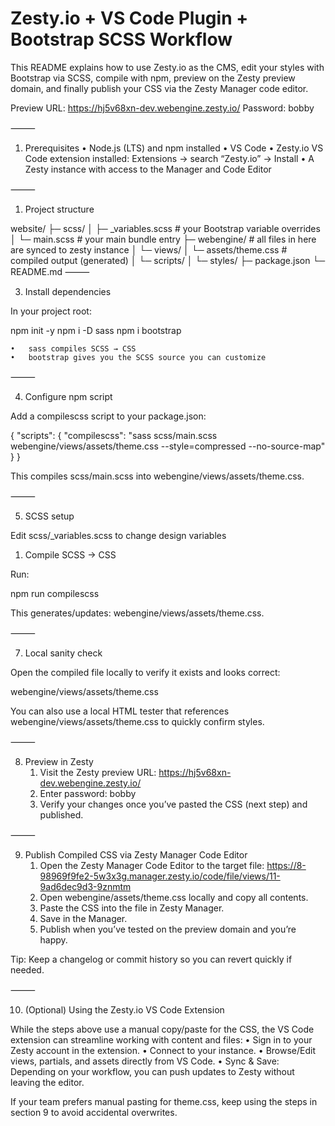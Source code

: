 # Zesty.io + VS Code Plugin + Bootstrap SCSS Workflow

This README explains how to use Zesty.io as the CMS, edit your styles with Bootstrap via SCSS, compile with npm, preview on the Zesty preview domain, and finally publish your CSS via the Zesty Manager code editor.

Preview URL: https://hj5v68xn-dev.webengine.zesty.io/
Password: bobby

⸻

1) Prerequisites
	•	Node.js (LTS) and npm installed
	•	VS Code
	•	Zesty.io VS Code extension installed: Extensions → search “Zesty.io” → Install
	•	A Zesty instance with access to the Manager and Code Editor

⸻

1) Project structure 

website/
├─ scss/
│  ├─ _variables.scss   # your Bootstrap variable overrides
│  └─ main.scss         # your main bundle entry
├─ webengine/       # all files in here are synced to zesty instance
│  └─ views/
│     └─ assets/theme.css      # compiled output (generated)
│  └─ scripts/
│  └─ styles/
├─ package.json
└─ README.md
⸻


3) Install dependencies

In your project root:

npm init -y
npm i -D sass
npm i bootstrap

	•	sass compiles SCSS → CSS
	•	bootstrap gives you the SCSS source you can customize

⸻

4) Configure npm script

Add a compilescss script to your package.json:

{
  "scripts": {
    "compilescss": "sass scss/main.scss webengine/views/assets/theme.css --style=compressed --no-source-map"
  }
}

This compiles scss/main.scss into webengine/views/assets/theme.css.

⸻

5) SCSS setup

Edit scss/_variables.scss to change design variables


1) Compile SCSS → CSS

Run:

npm run compilescss

This generates/updates: webengine/views/assets/theme.css.

⸻

7) Local sanity check

Open the compiled file locally to verify it exists and looks correct:

webengine/views/assets/theme.css

You can also use a local HTML tester that references webengine/views/assets/theme.css to quickly confirm styles.

⸻

8) Preview in Zesty
	1.	Visit the Zesty preview URL: https://hj5v68xn-dev.webengine.zesty.io/
	2.	Enter password: bobby
	3.	Verify your changes once you’ve pasted the CSS (next step) and published.

⸻

9) Publish Compiled CSS via Zesty Manager Code Editor
	1.	Open the Zesty Manager Code Editor to the target file:
https://8-98969f9fe2-5w3x3g.manager.zesty.io/code/file/views/11-9ad6dec9d3-9znmtm
	2.	Open webengine/assets/theme.css locally and copy all contents.
	3.	Paste the CSS into the file in Zesty Manager.
	4.	Save in the Manager.
	5.	Publish when you’ve tested on the preview domain and you’re happy.

Tip: Keep a changelog or commit history so you can revert quickly if needed.

⸻

10) (Optional) Using the Zesty.io VS Code Extension

While the steps above use a manual copy/paste for the CSS, the VS Code extension can streamline working with content and files:
	•	Sign in to your Zesty account in the extension.
	•	Connect to your instance.
	•	Browse/Edit views, partials, and assets directly from VS Code.
	•	Sync & Save: Depending on your workflow, you can push updates to Zesty without leaving the editor.

If your team prefers manual pasting for theme.css, keep using the steps in section 9 to avoid accidental overwrites.

